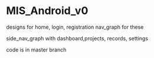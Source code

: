 # MIS_Android_v0
designs for home, login, registration
nav_graph for these

side_nav_graph with dashboard,projects, records, settings


code is in master branch
